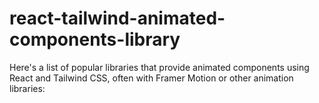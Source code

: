 # react-tailwind-animated-components-library
Here's a list of popular libraries that provide animated components using React and Tailwind CSS, often with Framer Motion or other animation libraries:
